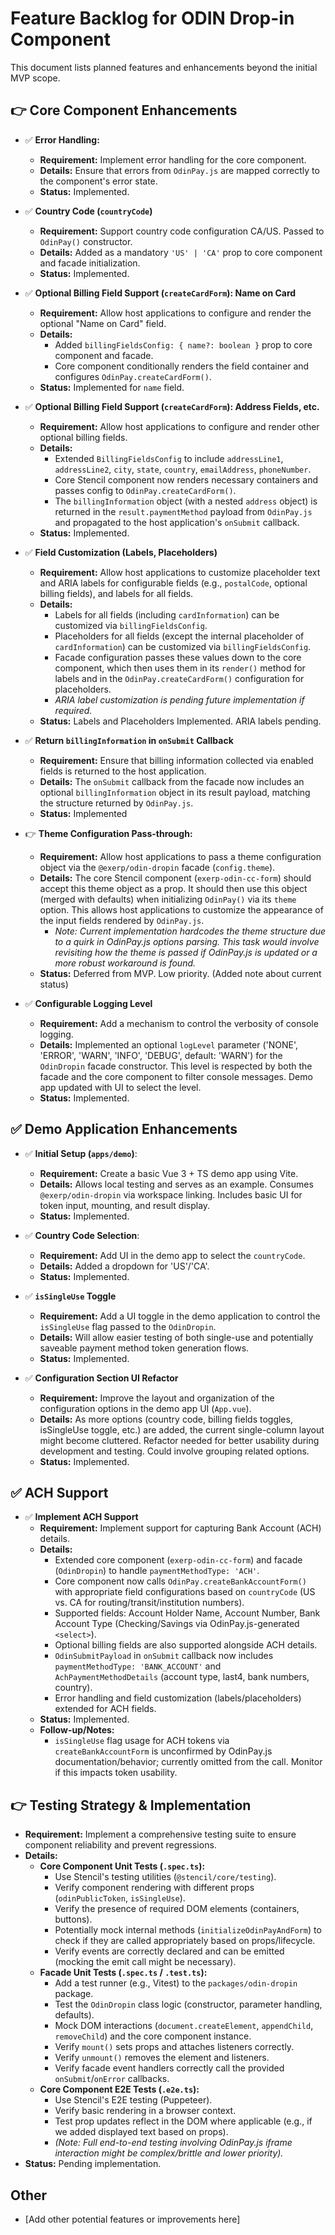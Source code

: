 # Feature Backlog for ODIN Drop-in Component

This document lists planned features and enhancements beyond the initial MVP scope.

## 👉 Core Component Enhancements

*   ✅ **Error Handling:** 
    *   **Requirement:** Implement error handling for the core component.
    *   **Details:** Ensure that errors from `OdinPay.js` are mapped correctly to the component's error state.
    *   **Status:** Implemented.

*   ✅ **Country Code (`countryCode`)**
    *   **Requirement:** Support country code configuration CA/US. Passed to `OdinPay()` constructor.
    *   **Details:** Added as a mandatory `'US' | 'CA'` prop to core component and facade initialization.
    *   **Status:** Implemented.

*   ✅ **Optional Billing Field Support (`createCardForm`): Name on Card**
    *   **Requirement:** Allow host applications to configure and render the optional "Name on Card" field.
    *   **Details:**
        *   Added `billingFieldsConfig: { name?: boolean }` prop to core component and facade.
        *   Core component conditionally renders the field container and configures `OdinPay.createCardForm()`.
    *   **Status:** Implemented for `name` field.

*   ✅ **Optional Billing Field Support (`createCardForm`): Address Fields, etc.**
    *   **Requirement:** Allow host applications to configure and render other optional billing fields.
    *   **Details:**
        *   Extended `BillingFieldsConfig` to include `addressLine1`, `addressLine2`, `city`, `state`, `country`, `emailAddress`, `phoneNumber`.
        *   Core Stencil component now renders necessary containers and passes config to `OdinPay.createCardForm()`.
        *   The `billingInformation` object (with a nested `address` object) is returned in the `result.paymentMethod` payload from `OdinPay.js` and propagated to the host application's `onSubmit` callback.
    *   **Status:** Implemented.

*   ✅ **Field Customization (Labels, Placeholders)**
    *   **Requirement:** Allow host applications to customize placeholder text and ARIA labels for configurable fields (e.g., `postalCode`, optional billing fields), and labels for all fields.
    *   **Details:**
        *   Labels for all fields (including `cardInformation`) can be customized via `billingFieldsConfig`.
        *   Placeholders for all fields (except the internal placeholder of `cardInformation`) can be customized via `billingFieldsConfig`.
        *   Facade configuration passes these values down to the core component, which then uses them in its `render()` method for labels and in the `OdinPay.createCardForm()` configuration for placeholders.
        *   *ARIA label customization is pending future implementation if required.*
    *   **Status:** Labels and Placeholders Implemented. ARIA labels pending.

*   ✅ **Return `billingInformation` in `onSubmit` Callback**
    *   **Requirement:** Ensure that billing information collected via enabled fields is returned to the host application.
    *   **Details:** The `onSubmit` callback from the facade now includes an optional `billingInformation` object in its result payload, matching the structure returned by `OdinPay.js`.
    *   **Status:** Implemented

*   👉 **Theme Configuration Pass-through:**
    *   **Requirement:** Allow host applications to pass a theme configuration object via the `@exerp/odin-dropin` facade (`config.theme`).
    *   **Details:** The core Stencil component (`exerp-odin-cc-form`) should accept this theme object as a prop. It should then use this object (merged with defaults) when initializing `OdinPay()` via its `theme` option. This allows host applications to customize the appearance of the input fields rendered by `OdinPay.js`.
        *   *Note: Current implementation hardcodes the theme structure due to a quirk in OdinPay.js options parsing. This task would involve revisiting how the theme is passed if OdinPay.js is updated or a more robust workaround is found.*
    *   **Status:** Deferred from MVP. Low priority. (Added note about current status)

*   ✅ **Configurable Logging Level**
    *   **Requirement:** Add a mechanism to control the verbosity of console logging.
    *   **Details:** Implemented an optional `logLevel` parameter ('NONE', 'ERROR', 'WARN', 'INFO', 'DEBUG', default: 'WARN') for the `OdinDropin` facade constructor. This level is respected by both the facade and the core component to filter console messages. Demo app updated with UI to select the level.
    *   **Status:** Implemented.

## ✅ Demo Application Enhancements

*   ✅ **Initial Setup (`apps/demo`)**:
    *   **Requirement:** Create a basic Vue 3 + TS demo app using Vite.
    *   **Details:** Allows local testing and serves as an example. Consumes `@exerp/odin-dropin` via workspace linking. Includes basic UI for token input, mounting, and result display.
    *   **Status:** Implemented.

*   ✅ **Country Code Selection**:
    *   **Requirement:** Add UI in the demo app to select the `countryCode`.
    *   **Details:** Added a dropdown for 'US'/'CA'.
    *   **Status:** Implemented.

*   ✅ **`isSingleUse` Toggle**
    *   **Requirement:** Add a UI toggle in the demo application to control the `isSingleUse` flag passed to the `OdinDropin`.
    *   **Details:** Will allow easier testing of both single-use and potentially saveable payment method token generation flows.
    *   **Status:** Implemented.

*   ✅ **Configuration Section UI Refactor**
    *   **Requirement:** Improve the layout and organization of the configuration options in the demo app UI (`App.vue`).
    *   **Details:** As more options (country code, billing fields toggles, isSingleUse toggle, etc.) are added, the current single-column layout might become cluttered. Refactor needed for better usability during development and testing. Could involve grouping related options.
    *   **Status:** Implemented.

## ✅ ACH Support 

*   ✅ **Implement ACH Support**
    *   **Requirement:** Implement support for capturing Bank Account (ACH) details.
    *   **Details:**
        *   Extended core component (`exerp-odin-cc-form`) and facade (`OdinDropin`) to handle `paymentMethodType: 'ACH'`.
        *   Core component now calls `OdinPay.createBankAccountForm()` with appropriate field configurations based on `countryCode` (US vs. CA for routing/transit/institution numbers).
        *   Supported fields: Account Holder Name, Account Number, Bank Account Type (Checking/Savings via OdinPay.js-generated `<select>`).
        *   Optional billing fields are also supported alongside ACH details.
        *   `OdinSubmitPayload` in `onSubmit` callback now includes `paymentMethodType: 'BANK_ACCOUNT'` and `AchPaymentMethodDetails` (account type, last4, bank numbers, country).
        *   Error handling and field customization (labels/placeholders) extended for ACH fields.
    *   **Status:** Implemented.
    *   **Follow-up/Notes:**
        *   `isSingleUse` flag usage for ACH tokens via `createBankAccountForm` is unconfirmed by OdinPay.js documentation/behavior; currently omitted from the call. Monitor if this impacts token usability.

## 👉 Testing Strategy & Implementation

*   **Requirement:** Implement a comprehensive testing suite to ensure component reliability and prevent regressions.
*   **Details:**
    *   **Core Component Unit Tests (`.spec.ts`):**
        *   Use Stencil's testing utilities (`@stencil/core/testing`).
        *   Verify component rendering with different props (`odinPublicToken`, `isSingleUse`).
        *   Verify the presence of required DOM elements (containers, buttons).
        *   Potentially mock internal methods (`initializeOdinPayAndForm`) to check if they are called appropriately based on props/lifecycle.
        *   Verify events are correctly declared and can be emitted (mocking the emit call might be necessary).
    *   **Facade Unit Tests (`.spec.ts` / `.test.ts`):**
        *   Add a test runner (e.g., Vitest) to the `packages/odin-dropin` package.
        *   Test the `OdinDropin` class logic (constructor, parameter handling, defaults).
        *   Mock DOM interactions (`document.createElement`, `appendChild`, `removeChild`) and the core component instance.
        *   Verify `mount()` sets props and attaches listeners correctly.
        *   Verify `unmount()` removes the element and listeners.
        *   Verify facade event handlers correctly call the provided `onSubmit`/`onError` callbacks.
    *   **Core Component E2E Tests (`.e2e.ts`):**
        *   Use Stencil's E2E testing (Puppeteer).
        *   Verify basic rendering in a browser context.
        *   Test prop updates reflect in the DOM where applicable (e.g., if we added displayed text based on props).
        *   *(Note: Full end-to-end testing involving OdinPay.js iframe interaction might be complex/brittle and lower priority).*
*   **Status:** Pending implementation.

## Other

*   [Add other potential features or improvements here]